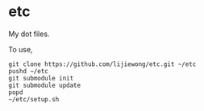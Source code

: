 etc
===

My dot files.

To use,

    git clone https://github.com/lijiewong/etc.git ~/etc
    pushd ~/etc
    git submodule init
    git submodule update
    popd
    ~/etc/setup.sh
